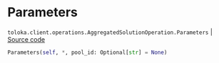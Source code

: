 # Parameters
`toloka.client.operations.AggregatedSolutionOperation.Parameters` | [Source code](https://github.com/Toloka/toloka-kit/blob/v1.2.2/src/client/operations.py#L376)

```python
Parameters(self, *, pool_id: Optional[str] = None)
```

